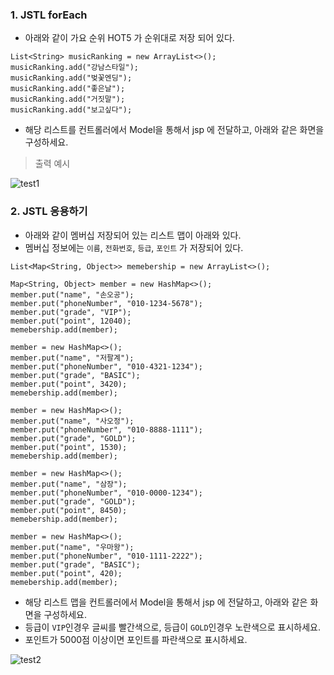 ### 1. JSTL forEach

* 아래와 같이 가요 순위 HOT5 가 순위대로 저장 되어 있다. 

```
List<String> musicRanking = new ArrayList<>();
musicRanking.add("강남스타일");
musicRanking.add("벚꽃엔딩");
musicRanking.add("좋은날");
musicRanking.add("거짓말");
musicRanking.add("보고싶다");
```

* 해당 리스트를 컨트롤러에서 Model을 통해서 jsp 에 전달하고, 아래와 같은 화면을 구성하세요. 

> 출력 예시 

![test1](/material/images/dulumary/web/jstl/test02_1_result.png)


### 2. JSTL 응용하기

* 아래와 같이 멤버십 저장되어 있는 리스트 맵이 아래와 있다. 
* 멤버십 정보에는 `이름`, `전화번호`, `등급`, `포인트` 가 저장되어 있다. 

```
List<Map<String, Object>> memebership = new ArrayList<>();

Map<String, Object> member = new HashMap<>();
member.put("name", "손오공");
member.put("phoneNumber", "010-1234-5678");
member.put("grade", "VIP");
member.put("point", 12040);
memebership.add(member);

member = new HashMap<>();
member.put("name", "저팔계");
member.put("phoneNumber", "010-4321-1234");
member.put("grade", "BASIC");
member.put("point", 3420);
memebership.add(member);

member = new HashMap<>();
member.put("name", "사오정");
member.put("phoneNumber", "010-8888-1111");
member.put("grade", "GOLD");
member.put("point", 1530);
memebership.add(member);

member = new HashMap<>();
member.put("name", "삼장");
member.put("phoneNumber", "010-0000-1234");
member.put("grade", "GOLD");
member.put("point", 8450);
memebership.add(member);

member = new HashMap<>();
member.put("name", "우마왕");
member.put("phoneNumber", "010-1111-2222");
member.put("grade", "BASIC");
member.put("point", 420);
memebership.add(member);
```

* 해당 리스트 맵을 컨트롤러에서 Model을 통해서 jsp 에 전달하고, 아래와 같은 화면을 구성하세요. 
* 등급이 `VIP`인경우 글씨를 빨간색으로, 등급이 `GOLD`인경우 노란색으로 표시하세요. 
* 포인트가 5000점 이상이면 포인트를 파란색으로 표시하세요. 


![test2](/material/images/dulumary/web/jstl/test02_2_result.png)


